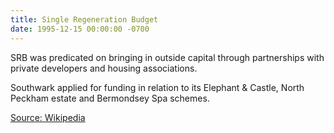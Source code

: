 ```yaml
---
title: Single Regeneration Budget
date: 1995-12-15 00:00:00 -0700
---
```

SRB was predicated on bringing in outside capital through partnerships with private developers and housing associations.

Southwark applied for funding in relation to its Elephant & Castle, North Peckham estate and Bermondsey Spa schemes.

[Source: Wikipedia](https://en.wikipedia.org/wiki/Fr%C3%A9d%C3%A9ric_Chopin)
